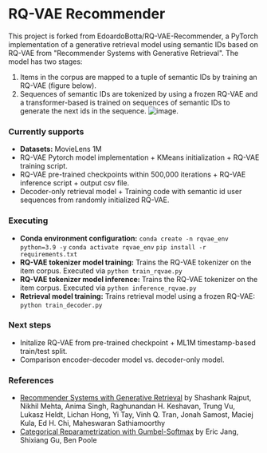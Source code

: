 # RQ-VAE Recommender
This project is forked from EdoardoBotta/RQ-VAE-Recommender, a PyTorch implementation of a generative retrieval model using semantic IDs based on RQ-VAE from "Recommender Systems with Generative Retrieval". 
The model has two stages:
1. Items in the corpus are mapped to a tuple of semantic IDs by training an RQ-VAE (figure below).
2. Sequences of semantic IDs are tokenized by using a frozen RQ-VAE and a transformer-based is trained on sequences of semantic IDs to generate the next ids in the sequence.
![image](https://github.com/EdoardoBotta/RQ-VAE/assets/64335373/199b38ac-a282-4ba1-bd89-3291617e6aa5).

### Currently supports
* **Datasets:** MovieLens 1M
* RQ-VAE Pytorch model implementation + KMeans initialization + RQ-VAE training script.
* RQ-VAE pre-trained checkpoints within 500,000 iterations + RQ-VAE inference script + output csv file.
* Decoder-only retrieval model + Training code with semantic id user sequences from randomly initialized RQ-VAE.

### Executing
* **Conda environment configuration:** 
`conda create -n rqvae_env python=3.9 -y`
`conda activate rqvae_env`
`pip install -r requirements.txt`
* **RQ-VAE tokenizer model training:** 
Trains the RQ-VAE tokenizer on the item corpus. Executed via `python train_rqvae.py`
* **RQ-VAE tokenizer model inference:** 
Trains the RQ-VAE tokenizer on the item corpus. Executed via `python inference_rqvae.py`
* **Retrieval model training:** 
Trains retrieval model using a frozen RQ-VAE: `python train_decoder.py`

### Next steps
* Initalize RQ-VAE from pre-trained checkpoint + ML1M timestamp-based train/test split.
* Comparison encoder-decoder model vs. decoder-only model.

### References
* [Recommender Systems with Generative Retrieval](https://arxiv.org/pdf/2305.05065) by Shashank Rajput, Nikhil Mehta, Anima Singh, Raghunandan H. Keshavan, Trung Vu, Lukasz Heldt, Lichan Hong, Yi Tay, Vinh Q. Tran, Jonah Samost, Maciej Kula, Ed H. Chi, Maheswaran Sathiamoorthy
* [Categorical Reparametrization with Gumbel-Softmax](https://openreview.net/pdf?id=rkE3y85ee) by Eric Jang, Shixiang Gu, Ben Poole
  
